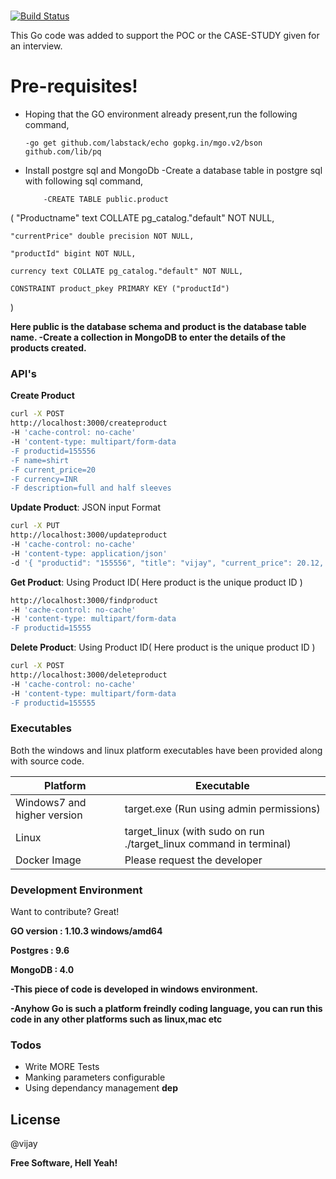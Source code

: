 # 

[![Build Status](https://travis-ci.org/joemccann/dillinger.svg?branch=master)](https://travis-ci.org/joemccann/dillinger)

This Go code was added to support the POC or the CASE-STUDY given for an interview.

# Pre-requisites!

  - Hoping that the GO environment already present,run the following command,
  
        -go get github.com/labstack/echo gopkg.in/mgo.v2/bson github.com/lib/pq
        
  - Install postgre sql and MongoDb
        -Create a database table in postgre sql with following sql command,
        
        
            -CREATE TABLE public.product
(
    "Productname" text COLLATE pg_catalog."default" NOT NULL,
    
    "currentPrice" double precision NOT NULL,
    
    "productId" bigint NOT NULL,
    
    currency text COLLATE pg_catalog."default" NOT NULL,
    
    CONSTRAINT product_pkey PRIMARY KEY ("productId")
    
)

**Here public is the database schema and product is the database table name.
        -Create a collection in MongoDB to enter the details of the products created.**

### API's
**Create Product**
```sh
curl -X POST 
http://localhost:3000/createproduct 
-H 'cache-control: no-cache' 
-H 'content-type: multipart/form-data 
-F productid=155556 
-F name=shirt 
-F current_price=20 
-F currency=INR 
-F description=full and half sleeves
```

**Update Product**: JSON input Format

```sh
curl -X PUT 
http://localhost:3000/updateproduct 
-H 'cache-control: no-cache' 
-H 'content-type: application/json' 
-d '{ "productid": "155556", "title": "vijay", "current_price": 20.12, "currency": "INR", "description": "testing json" }'
```

**Get Product**: Using Product ID( Here product is the unique product ID )
```sh
http://localhost:3000/findproduct 
-H 'cache-control: no-cache' 
-H 'content-type: multipart/form-data
-F productid=15555
```

**Delete Product**: Using Product ID( Here product is the unique product ID )
```sh
curl -X POST 
http://localhost:3000/deleteproduct 
-H 'cache-control: no-cache' 
-H 'content-type: multipart/form-data
-F productid=155555
```
### Executables

Both the windows and linux platform executables have been provided along with source code.

| Platform | Executable |
| ------ | ------ |
| Windows7 and higher version | target.exe (Run using admin permissions) |
| Linux | target_linux (with sudo on run ./target_linux command in terminal) |
| Docker Image | Please request the developer |

### Development Environment

Want to contribute? Great!

**GO version : 1.10.3 windows/amd64**

**Postgres : 9.6**

**MongoDB : 4.0**

**-This piece of code is developed in windows environment.**

**-Anyhow Go is such a platform freindly coding language, you can run this code in any other platforms such as linux,mac etc**




### Todos

 - Write MORE Tests
 - Manking parameters configurable
 - Using dependancy management **dep**

License
----

@vijay


**Free Software, Hell Yeah!**
